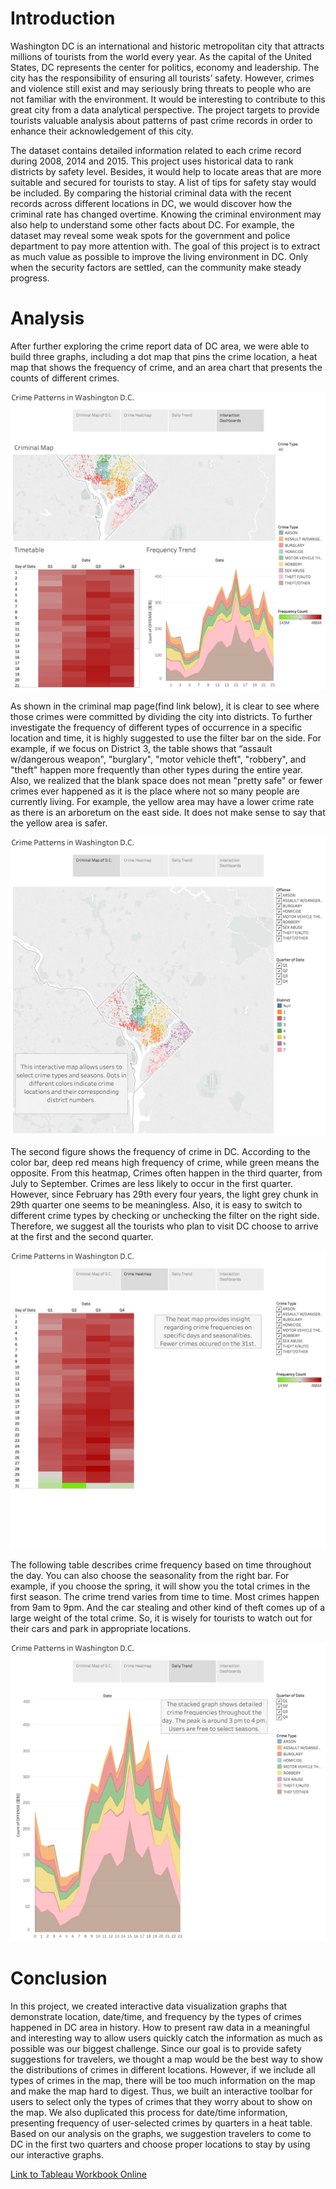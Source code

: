 # Introduction

Washington DC is an international and historic metropolitan city that attracts millions of tourists from the world every year. As the capital of the United States, DC represents the center for politics, economy and leadership. The city has the responsibility of ensuring all tourists’ safety.  However, crimes and violence still exist and may seriously bring threats to people who are not familiar with the environment. It would be interesting to contribute to this great city from a data analytical perspective. The project targets to provide tourists valuable analysis about patterns of past crime records in order to enhance their acknowledgement of this city.

The dataset contains detailed information related to each crime record during 2008, 2014 and 2015. This project uses historical data to rank districts by safety level. Besides, it would help to locate areas that are more suitable and secured for tourists to stay. A list of tips for safety stay would be included. By comparing the historial criminal data with the recent records across different locations in DC, we would discover how the criminal rate has changed overtime. Knowing the criminal environment may also help to understand some other facts about DC. For example, the dataset may reveal some weak spots for the government and police department to pay more attention with. The goal of this project is to extract as much value as possible to improve the living environment in DC. Only when the security factors are settled, can the community make steady progress.


# Analysis

After further exploring the crime report data of DC area, we were able to build three graphs, including a dot map that pins the crime location, a heat map that shows the frequency of crime, and an area chart that presents the counts of different crimes.

![Combined graphs](dashboards.png)


As shown in the criminal map page(find link below), it is clear to see where those crimes were committed by dividing the city into districts. To further investigate the frequency of different types of occurrence in a specific location and time, it is highly suggested to use the filter bar on the side. For example, if we focus on District 3, the table shows that “assault w/dangerous weapon", "burglary", "motor vehicle theft", "robbery", and "theft" happen more frequently than other types during the entire year. Also, we realized that the blank space does not mean "pretty safe" or fewer crimes ever happened as it is the place where not so many people are currently living. For example, the yellow area may have a lower crime rate as there is an arboretum on the east side. It does not make sense to say that the yellow area is safer. 

![criminal map](images.png)

The second figure shows the frequency of crime in DC. According to the color bar, deep red means high frequency of crime, while green means the opposite. From this heatmap, Crimes often happen in the third quarter, from July to September. Crimes are less likely to occur in the first quarter. However, since February has 29th every four years, the light grey chunk in 29th quarter one seems to be meaningless. Also, it is easy to switch to different crime types by checking or unchecking the filter on the right side. 
Therefore, we suggest all the tourists who plan to visit DC choose to arrive at the first and the second quarter. 

![crime heatmap](crimeheatmap.png)

The following table describes crime frequency based on time throughout the day. You can also choose the seasonality from the right bar. For example, if you choose the spring, it will show you the total crimes in the first season. The crime trend varies from time to time. Most crimes happen from 9am to 9pm. And the car stealing and other kind of theft comes up of a large weight of the total crime. So, it is wisely for tourists to watch out for their cars and park in appropriate locations.

![daily trend](dailytrend.png)

# Conclusion

In this project, we created interactive data visualization graphs that demonstrate location, date/time, and frequency by the types of crimes happened in DC area in history. How to present raw data in a meaningful and interesting way to allow users quickly catch the information as much as possible was our biggest challenge. Since our goal is to provide safety suggestions for travelers, we thought a map would be the best way to show the distributions of crimes in different locations. However, if we include all types of crimes in the map, there will be too much information on the map and make the map hard to digest. Thus, we built an interactive toolbar for users to select only the types of crimes that they worry about to show on the map. We also duplicated this process for date/time information, presenting frequency of user-selected crimes by quarters in a heat table. Based on our analysis on the graphs, we suggestion travelers to come to DC in the first two quarters and choose proper locations to stay by using our interactive graphs. 


[Link to Tableau Workbook Online](https://public.tableau.com/profile/jiafeng.xu#!/vizhome/projectDC/DC?publish=yes)
